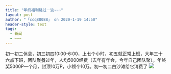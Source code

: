 ```yaml
---
title: "年终福利路过一波~~~"
layout: post
author: "「ccq88088」 on 2020-1-19 14:50"
header-style: text
tags:
  - 新闻
  - ~~~
---
```


<head></head>
<body>
  初一初二休息，初三初四10:00-6:00，上七个小时，初五就正常上班，大年三十六点下班，团队聚餐过年，人均5000经费（去年有年会，今年自己团队聚）。年终奖5000P一个月，封顶10万P，小领个10万。初一初二白沙滩给它消费了
 <img src="https://bbs.boniu123.cc/static/image/smiley/2jingz/22.gif" smilieid="311">
 <br>
</body>


